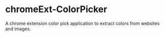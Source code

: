 # chromeExt-ColorPicker
A chrome extension color pick application to extract colors from websites and images.

